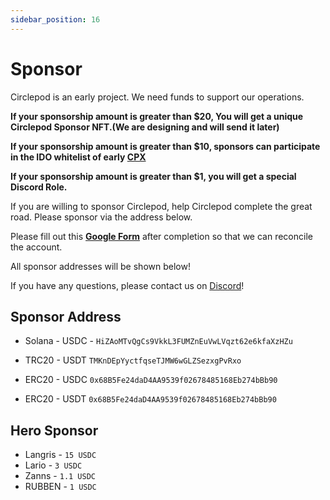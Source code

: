 ```yaml
---
sidebar_position: 16
---
```


# Sponsor

Circlepod is an early project. We need funds to support our operations.

**If your sponsorship amount is greater than $20, You will get a unique Circlepod Sponsor NFT.(We are designing and will send it later)**

**If your sponsorship amount is greater than $10, sponsors can participate in the IDO whitelist of early [CPX](/docs/tokenomics/intro)**

**If your sponsorship amount is greater than $1, you will get a special Discord Role.**

If you are willing to sponsor Circlepod, help Circlepod complete the great road. Please sponsor via the address below.

Please fill out this **[Google Form](https://forms.gle/pxX7RZppnipRCBEV7)** after completion so that we can reconcile the account.

All sponsor addresses will be shown below!

If you have any questions, please contact us on [Discord](https://discord.gg/WRbxfTKpJq)!

## Sponsor Address

* Solana - USDC - `HiZAoMTvQgCs9VkkL3FUMZnEuVwLVqzt62e6kfaXzHZu`

* TRC20 - USDT `TMKnDEpYyctfqseTJMW6wGLZSezxgPvRxo`

* ERC20 - USDC `0x68B5Fe24daD4AA9539f02678485168Eb274bBb90`

* ERC20 - USDT `0x68B5Fe24daD4AA9539f02678485168Eb274bBb90`

## Hero Sponsor

* Langris - `15 USDC`
* Lario - `3 USDC`
* Zanns - `1.1 USDC`
* RUBBEN - `1 USDC`
